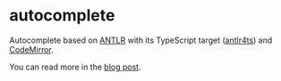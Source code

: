 # autocomplete
Autocomplete based on [ANTLR](https://www.antlr.org/) with its TypeScript target ([antlr4ts](https://github.com/tunnelvisionlabs/antlr4ts)) and [CodeMirror](https://github.com/codemirror/CodeMirror).

You can read more in the [blog post](https://www.sumologic.com/blog/building-autocomplete-antlr-codemirror/).
